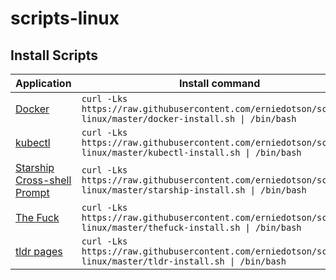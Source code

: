 # scripts-linux

## Install Scripts

| Application | Install command |
| ----------- | --------------- |
| [Docker](https://www.docker.com/) | `curl -Lks https://raw.githubusercontent.com/erniedotson/scripts-linux/master/docker-install.sh \| /bin/bash` |
| [kubectl](https://kubernetes.io/docs/reference/kubectl/) | `curl -Lks https://raw.githubusercontent.com/erniedotson/scripts-linux/master/kubectl-install.sh \| /bin/bash` |
| [Starship Cross-shell Prompt](https://starship.rs/) | `curl -Lks https://raw.githubusercontent.com/erniedotson/scripts-linux/master/starship-install.sh \| /bin/bash ` |
| [The Fuck](https://github.com/nvbn/thefuck) | `curl -Lks https://raw.githubusercontent.com/erniedotson/scripts-linux/master/thefuck-install.sh \| /bin/bash` |
| [tldr pages](https://tldr.sh) | `curl -Lks https://raw.githubusercontent.com/erniedotson/scripts-linux/master/tldr-install.sh \| /bin/bash` |
